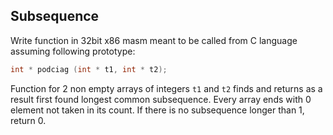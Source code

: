 ## Subsequence

Write function in 32bit x86 masm meant to be called from C language assuming following prototype:

```c
int * podciag (int * t1, int * t2);
```

Function for 2 non empty arrays of integers `t1` and `t2` finds and returns as a result first found longest common subsequence. Every array ends with 0 element not taken in its count. If there is no subsequence longer than 1, return 0.
